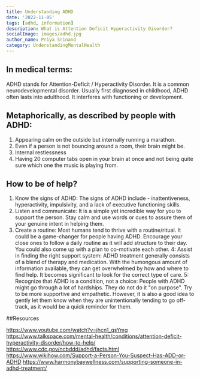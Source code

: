 ```yaml
---  
title: Understanding ADHD
date: '2022-11-05'  
tags: [adhd, information]  
description: What is Attention Deficit Hyperactivity Disorder? 
socialImage: images/adhd.jpg
author_name: Priya Srinand
category: UnderstandingMentalHealth
---  
```


## In medical terms:

ADHD stands for Attention-Deficit / Hyperactivity Disorder. It is a common neurodevelopmental disorder. Usually first diagnosed in childhood, ADHD often lasts into adulthood. It interferes with functioning or development.
 
## Metaphorically, as described by people with ADHD:

  1. Appearing calm on the outside but internally running a marathon.
  2. Even if a person is not bouncing around a room, their brain might be.
  3. Internal restlessness
  4. Having 20 computer tabs open in your brain at once and not being quite sure which one the music is playing from.

## How to be of help?

1. Know the signs of ADHD: The signs of ADHD include - inattentiveness, hyperactivity, impulsivity, and a lack of executive functioning skills.
2. Listen and communicate: It is a simple yet incredible way for you to support the person. Stay calm and use words or cues to assure them of your genuine intent in helping them.  
3. Create a routine: Most humans tend to thrive with a routine/ritual. It could be a game-changer for people having ADHD. Encourage your close ones to follow a daily routine as it will add structure to their day. You could also come up with a plan to co-motivate each other.
4: Assist in finding the right support system: ADHD treatment generally consists of a blend of therapy and medication. With the humongous amount of information available, they can get overwhelmed by how and where to find help. It becomes significant to look for the correct type of care. 
5: Recognize that ADHD is a condition, not a choice: People with ADHD might go through a lot of hardships. They do not do it "on purpose". Try to be more supportive and empathetic. However, it is also a good idea to gently let them know when they are unintentionally tending to go off-track, as it would be a quick reminder for them.

##Resources

https://www.youtube.com/watch?v=jhcn1_qsYmg 
https://www.talkspace.com/mental-health/conditions/attention-deficit-hyperactivity-disorder/how-to-help/ 
https://www.cdc.gov/ncbddd/adhd/facts.html
https://www.wikihow.com/Support-a-Person-You-Suspect-Has-ADD-or-ADHD
https://www.harmonybaywellness.com/supporting-someone-in-adhd-treatment/

